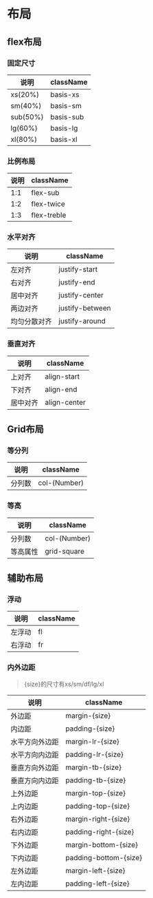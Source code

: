 # 布局

## flex布局
### 固定尺寸

说明  |className
------------ | -------------
xs(20%) | basis-xs
sm(40%) | basis-sm
sub(50%) | basis-sub
lg(60%) | basis-lg
xl(80%) | basis-xl

### 比例布局

说明  |className
------------ | -------------
1:1 | flex-sub
1:2 | flex-twice
1:3 | flex-treble

### 水平对齐

说明  |className
------------ | -------------
左对齐 | justify-start
右对齐 | justify-end
居中对齐 | justify-center
两边对齐 | justify-between
均匀分散对齐 | justify-around

### 垂直对齐

说明  |className
------------ | -------------
上对齐 | align-start
下对齐 | align-end
居中对齐 | align-center

## Grid布局

### 等分列

说明  |className
------------ | -------------
分列数 | col-(Number)

### 等高

说明  |className
------------ | -------------
分列数 | col-(Number)
等高属性 | grid-square

## 辅助布局
### 浮动

说明  |className
------------ | -------------
左浮动 | fl
右浮动 | fr

### 内外边距
>{size}的尺寸有xs/sm/df/lg/xl

说明  |className
------------ | -------------
外边距 | margin-{size}
内边距 | padding-{size}
水平方向外边距 | margin-lr-{size}
水平方向内边距 | padding-lr-{size}
垂直方向外边距 | margin-tb-{size}
垂直方向内边距 | padding-tb-{size}
上外边距 | margin-top-{size}
上内边距 | padding-top-{size}
右外边距 | margin-right-{size}
右内边距 | padding-right-{size}
下外边距 | margin-bottom-{size}
下内边距 | padding-bottom-{size}
左外边距 | margin-left-{size}
左内边距 | padding-left-{size}